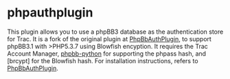 # phpauthplugin

This plugin allows you to use a phpBB3 database as the authentication store for Trac. 
It is a fork of the original plugin at [PhpBbAuthPlugin], to support phpBB3.1 with >PHP5.3.7 using Blowfish encyption.
It requires the Trac Account Manager, [phpbb-python] for supporting the phpass hash, and [brcypt] for the Blowfish hash.
For installation instructions, refers to [PhpBbAuthPlugin].

[PhpBbAuthPlugin]:http://trac-hacks.org/wiki/PhpBbAuthPlugin
[phpbb-python]:https://pypi.python.org/pypi/phpbb-python/0.0.1
[bcrypt]: https://github.com/pyca/bcrypt/

